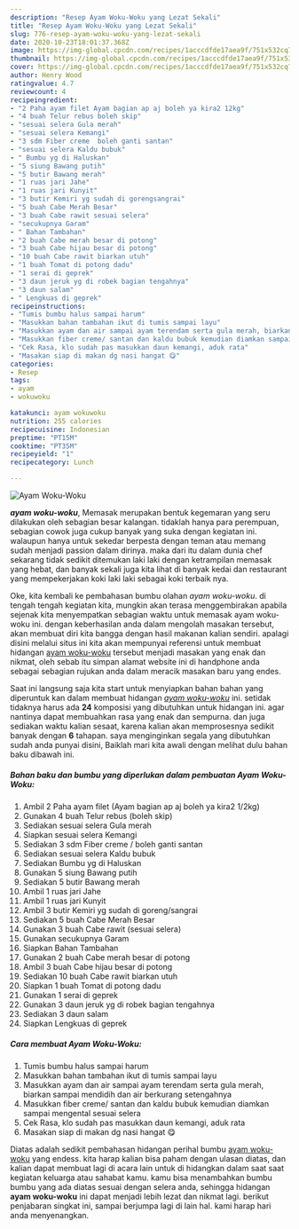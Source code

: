 ```yaml
---
description: "Resep Ayam Woku-Woku yang Lezat Sekali"
title: "Resep Ayam Woku-Woku yang Lezat Sekali"
slug: 776-resep-ayam-woku-woku-yang-lezat-sekali
date: 2020-10-23T18:01:37.368Z
image: https://img-global.cpcdn.com/recipes/1acccdfde17aea9f/751x532cq70/ayam-woku-woku-foto-resep-utama.jpg
thumbnail: https://img-global.cpcdn.com/recipes/1acccdfde17aea9f/751x532cq70/ayam-woku-woku-foto-resep-utama.jpg
cover: https://img-global.cpcdn.com/recipes/1acccdfde17aea9f/751x532cq70/ayam-woku-woku-foto-resep-utama.jpg
author: Henry Wood
ratingvalue: 4.7
reviewcount: 4
recipeingredient:
- "2 Paha ayam filet Ayam bagian ap aj boleh ya kira2 12kg"
- "4 buah Telur rebus boleh skip"
- "sesuai selera Gula merah"
- "sesuai selera Kemangi"
- "3 sdm Fiber creme  boleh ganti santan"
- "sesuai selera Kaldu bubuk"
- " Bumbu yg di Haluskan"
- "5 siung Bawang putih"
- "5 butir Bawang merah"
- "1 ruas jari Jahe"
- "1 ruas jari Kunyit"
- "3 butir Kemiri yg sudah di gorengsangrai"
- "5 buah Cabe Merah Besar"
- "3 buah Cabe rawit sesuai selera"
- "secukupnya Garam"
- " Bahan Tambahan"
- "2 buah Cabe merah besar di potong"
- "3 buah Cabe hijau besar di potong"
- "10 buah Cabe rawit biarkan utuh"
- "1 buah Tomat di potong dadu"
- "1 serai di geprek"
- "3 daun jeruk yg di robek bagian tengahnya"
- "3 daun salam"
- " Lengkuas di geprek"
recipeinstructions:
- "Tumis bumbu halus sampai harum"
- "Masukkan bahan tambahan ikut di tumis sampai layu"
- "Masukkan ayam dan air sampai ayam terendam serta gula merah, biarkan sampai mendidih dan air berkurang setengahnya"
- "Masukkan fiber creme/ santan dan kaldu bubuk kemudian diamkan sampai mengental sesuai selera"
- "Cek Rasa, klo sudah pas masukkan daun kemangi, aduk rata"
- "Masakan siap di makan dg nasi hangat 😋"
categories:
- Resep
tags:
- ayam
- wokuwoku

katakunci: ayam wokuwoku 
nutrition: 255 calories
recipecuisine: Indonesian
preptime: "PT15M"
cooktime: "PT35M"
recipeyield: "1"
recipecategory: Lunch

---
```



![Ayam Woku-Woku](https://img-global.cpcdn.com/recipes/1acccdfde17aea9f/751x532cq70/ayam-woku-woku-foto-resep-utama.jpg)

<b><i>ayam woku-woku</i></b>, Memasak merupakan bentuk kegemaran yang seru dilakukan oleh sebagian besar kalangan. tidaklah hanya para perempuan, sebagian cowok juga cukup banyak yang suka dengan kegiatan ini. walaupun hanya untuk sekedar berpesta dengan teman atau memang sudah menjadi passion dalam dirinya. maka dari itu dalam dunia chef sekarang tidak sedikit ditemukan laki laki dengan ketrampilan memasak yang hebat, dan banyak sekali juga kita lihat di banyak kedai dan restaurant yang mempekerjakan koki laki laki sebagai koki terbaik nya.



Oke, kita kembali ke pembahasan bumbu olahan <i>ayam woku-woku</i>. di tengah tengah kegiatan kita, mungkin akan terasa menggembirakan apabila sejenak kita menyempatkan sebagian waktu untuk memasak ayam woku-woku ini. dengan keberhasilan anda dalam mengolah masakan tersebut, akan membuat diri kita bangga dengan hasil makanan kalian sendiri. apalagi disini melalui situs ini kita akan mempunyai referensi untuk membuat hidangan <u>ayam woku-woku</u> tersebut menjadi masakan yang enak dan nikmat, oleh sebab itu simpan alamat website ini di handphone anda sebagai sebagian rujukan anda dalam meracik masakan baru yang endes.


Saat ini langsung saja kita start untuk menyiapkan bahan bahan yang diperuntuk kan dalam membuat hidangan <u><i>ayam woku-woku</i></u> ini. setidak tidaknya harus ada <b>24</b> komposisi yang dibutuhkan untuk hidangan ini. agar nantinya dapat membuahkan rasa yang enak dan sempurna. dan juga sediakan waktu kalian sesaat, karena kalian akan memprosesnya sedikit banyak dengan <b>6</b> tahapan. saya menginginkan segala yang dibutuhkan sudah anda punyai disini, Baiklah mari kita awali dengan melihat dulu bahan baku dibawah ini.

<!--inarticleads1-->

##### Bahan baku dan bumbu yang diperlukan dalam pembuatan Ayam Woku-Woku:

1. Ambil 2 Paha ayam filet (Ayam bagian ap aj boleh ya kira2 1/2kg)
1. Gunakan 4 buah Telur rebus (boleh skip)
1. Sediakan sesuai selera Gula merah
1. Siapkan sesuai selera Kemangi
1. Sediakan 3 sdm Fiber creme / boleh ganti santan
1. Sediakan sesuai selera Kaldu bubuk
1. Sediakan  Bumbu yg di Haluskan
1. Gunakan 5 siung Bawang putih
1. Sediakan 5 butir Bawang merah
1. Ambil 1 ruas jari Jahe
1. Ambil 1 ruas jari Kunyit
1. Ambil 3 butir Kemiri yg sudah di goreng/sangrai
1. Sediakan 5 buah Cabe Merah Besar
1. Gunakan 3 buah Cabe rawit (sesuai selera)
1. Gunakan secukupnya Garam
1. Siapkan  Bahan Tambahan
1. Gunakan 2 buah Cabe merah besar di potong
1. Ambil 3 buah Cabe hijau besar di potong
1. Sediakan 10 buah Cabe rawit biarkan utuh
1. Siapkan 1 buah Tomat di potong dadu
1. Gunakan 1 serai di geprek
1. Gunakan 3 daun jeruk yg di robek bagian tengahnya
1. Sediakan 3 daun salam
1. Siapkan  Lengkuas di geprek




<!--inarticleads2-->

##### Cara membuat Ayam Woku-Woku:

1. Tumis bumbu halus sampai harum
1. Masukkan bahan tambahan ikut di tumis sampai layu
1. Masukkan ayam dan air sampai ayam terendam serta gula merah, biarkan sampai mendidih dan air berkurang setengahnya
1. Masukkan fiber creme/ santan dan kaldu bubuk kemudian diamkan sampai mengental sesuai selera
1. Cek Rasa, klo sudah pas masukkan daun kemangi, aduk rata
1. Masakan siap di makan dg nasi hangat 😋




Diatas adalah sedikit pembahasan hidangan perihal bumbu <u>ayam woku-woku</u> yang endess. kita harap kalian bisa paham dengan ulasan diatas, dan kalian dapat membuat lagi di acara lain untuk di hidangkan dalam saat saat kegiatan keluarga atau sahabat kamu. kamu bisa menambahkan bumbu bumbu yang ada diatas sesuai dengan selera anda, sehingga hidangan <b>ayam woku-woku</b> ini dapat menjadi lebih lezat dan nikmat lagi. berikut penjabaran singkat ini, sampai berjumpa lagi di lain hal. kami harap hari anda menyenangkan.
